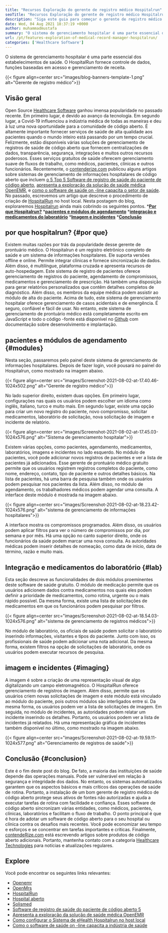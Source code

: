 ```yaml
---
title: "Recursos Exploração do gerente de registro médico Hospitalrun" 
seoTitle: "Recursos Exploração do gerente de registro médico Hospitalrun" 
description: "Siga este guia para começar o gerente de registro médico Hospitalrun. É de código aberto, multilíngue e automatiza muitos dos processos importantes." 
date: Wed, 04 Aug 2021 18:37:19 +0000
author: muhammadmustafa
summary: "O sistema de gerenciamento hospitalar é uma parte essencial dos estabelecimentos de saúde. O HospitalRun fornece controle de dados, funções baseadas em acesso e gerenciamento de receita." 
url: /pt/features-exploration-of-medical-record-manager-hospitalrun/
categories: ['Healthcare Software']
---
```


O sistema de gerenciamento hospitalar é uma parte essencial dos estabelecimentos de saúde. O HospitalRun fornece controle de dados, funções baseadas em acesso e gerenciamento de receita.

{{< figure align=center src="images/blog-banners-template-1.png" alt="Gerente de registro médico">}}


## Visão geral
Open Source [Healthcare Software][1] ganhou imensa popularidade no passado recente. Em primeiro lugar, é devido ao avanço da tecnologia. Em segundo lugar, a Covid-19 influenciou a indústria médica de todas as maneiras e deu à luz uma nova oportunidade para a comunidade de código aberto. É altamente importante fornecer serviços de saúde de alta qualidade aos pacientes quando o mundo inteiro está passando por um tempo crucial. Felizmente, estão disponíveis várias soluções de gerenciamento de registros de saúde de código aberto que fornecem centralizações de dados, transparência, segurança, integrações e muitos outros recursos poderosos. Esses serviços gratuitos de saúde oferecem gerenciamento suave de fluxos de trabalho, como médicos, pacientes, clínicas e outros funcionários. Recentemente, o [contenderize.com][2] publicou alguns artigos sobre sistemas de gerenciamento de informações hospitalares de código aberto que incluem [o 5 Top 5 Software de registro de saúde do paciente de código aberto][3], [apresenta a exploração da solução de saúde médica OpenEMR][4], e [como o software de saúde on -line capacita o setor de saúde][5].
No passado, escrevemos um artigo que descreve o procedimento de criação de [HospitalRun][6] no host local. Nesta postagem do blog, exploraremos [Hospitalrun][6] ainda mais cobrindo os seguintes pontos.
  ***[Por que Hospitalrun?][7]** 
  ***[pacientes e módulos de agendamento][8]** 
  ***[integração e medicamentos do laboratório][9]** 
  ***[Imagem e incidentes][10]** 
  ***[Conclusão][11]** 

## por que hospitalrun?   {#por que}
Existem muitas razões por trás da popularidade desse gerente de prontuário médico. O Hospitalrun é um registro eletrônico completo de saúde e um sistema de informações hospitalares. Ele suporta versões offline e online. Permite integrar clínicas e fornece sincronização de dados. Além disso, é multilíngue, plataforma cruzada e apresenta recursos de auto-hospedagem. Este sistema de registro de pacientes oferece gerenciamento de registros do paciente, agendamento de compromissos, medicamentos e gerenciamento de prescrição. Há também uma disposição para gerar relatórios personalizados que contêm detalhes completos de diagnóstico. Além disso, os membros da equipe médica podem assistir ao módulo de alta do paciente. Acima de tudo, este sistema de gerenciamento hospitalar oferece gerenciamento de casos acidentais e de emergência. É seguro, confiável e fácil de usar. No entanto, este sistema de gerenciamento de prontuário médico está completamente escrito em JavaScript e todo o código -fonte está disponível no [Github][12] com documentação sobre desenvolvimento e implantação.

## pacientes e módulos de agendamento   {#modules}
Nesta seção, passaremos pelo painel deste sistema de gerenciamento de informações hospitalares. Depois de fazer login, você pousará no painel do Hospitalrun, como mostrado na imagem abaixo.

{{< figure align=center src="images/Screenshot-2021-08-02-at-17.40.46-1024x502.png" alt="Gerente de registro médico">}}

No lado superior direito, existem duas opções. Em primeiro lugar, configurações nas quais os usuários podem escolher um idioma como inglês, italiano, turco e muito mais. Em segundo lugar, existe uma opção para criar um novo registro do paciente, novo compromisso, solicitar medicamentos, laboratório de solicitação, nova solicitação de imagem e incidente de relatório.

{{< figure align=center src="images/Screenshot-2021-08-02-at-17.45.03-1024x576.png" alt="Sistema de gerenciamento hospitalar">}}

Existem várias opções, como pacientes, agendamento, medicamentos, laboratórios, imagens e incidentes no lado esquerdo. No módulo de pacientes, você pode adicionar novos registros de pacientes e ver a lista de pacientes já adicionados. Esse gerente de prontuário médico gratuito permite que os usuários registrem registros completos do paciente, como nome, endereço, contato, tipo de paciente e outros detalhes básicos. Na lista de pacientes, há uma barra de pesquisa também onde os usuários podem pesquisar nos pacientes da lista. Além disso, no módulo de agendamento, os trabalhadores médicos podem agendar uma consulta. A interface deste módulo é mostrada na imagem abaixo.

{{< figure align=center src="images/Screenshot-2021-08-02-at-18.23.42-1024x576.png" alt="sistema de gerenciamento de informações hospitalares">}}

A interface mostra os compromissos programados. Além disso, os usuários podem aplicar filtros para ver o número de compromissos por dia, por semana e por mês. Há uma opção no canto superior direito, onde os funcionários da saúde podem marcar uma nova consulta. As autoridades médicas podem inserir detalhes de nomeação, como data de início, data de término, razão e muito mais.

## Integração e medicamentos do laboratório   {#lab}
Esta seção descreve as funcionalidades de dois módulos proeminentes deste software de saúde gratuito. O módulo de medicação permite que os usuários adicionem dados contra medicamentos nos quais eles podem definir a prioridade de medicamentos, como rotina, urgente ou o mais rápido possível. Da mesma forma, existe uma lista de solicitações de medicamentos em que os funcionários podem pesquisar por filtros.

{{< figure align=center src="images/Screenshot-2021-08-02-at-18.54.03-1024x576.png" alt="sistema de gerenciamento de registros médicos">}}

No módulo de laboratório, os oficiais de saúde podem solicitar o laboratório inserindo informações, visitantes e tipos do paciente. Junto com isso, os profissionais de saúde podem adicionar uma nota adicional. Da mesma forma, existem filtros na opção de solicitações de laboratório, onde os usuários podem executar recursos de pesquisa.

## imagem e incidentes   {#imaging}
A imagem é sobre a criação de uma representação visual de algo digitalizando um campo eletromagnético. O HospitalRun oferece gerenciamento de registros de imagem. Além disso, permite que os usuários criem novas solicitações de imagem e este módulo está vinculado ao módulo do paciente, pois outros módulos são interligados entre si. Da mesma forma, os usuários podem ver a lista de solicitações de imagem. Em seguida, no módulo de incidentes, as autoridades podem relatar um incidente inserindo os detalhes. Portanto, os usuários podem ver a lista de incidentes já relatados. Há uma representação gráfica de incidentes também disponível no último, como mostrado na imagem abaixo.

{{< figure align=center src="images/Screenshot-2021-08-02-at-19.59.11-1024x577.png" alt="Gerenciamento de registros de saúde">}}


## Conclusão   {#conclusion}
Este é o fim deste post do blog. De fato, a maioria das instituições de saúde depende das operações manuais. Pode ser vulnerável em relação à segurança e integridade dos dados. No entanto, os sistemas automatizados garantem que os aspectos básicos e mais críticos das operações de saúde de rotina. Portanto, a instalação de um bom gerente de registro médico de código aberto protege seus ativos de fontes não autorizadas e ajuda a executar tarefas de rotina com facilidade e confiança. Esses software de código aberto sincronizam várias entidades, como médicos, pacientes, clínicas, laboratórios e facilitam o fluxo de trabalho. O ponto principal é que é hora de adotar um software de código aberto para o seu hospital ou clínica contra os desafios mais recentes. Você pode economizar seu tempo e esforços e se concentrar em tarefas importantes e críticas.
Finalmente, [contendeRize.com][2] está escrevendo artigos sobre produtos de código aberto adicionais. Portanto, mantenha contato com a categoria [Healthcare Technologies][1] para notícias e atualizações regulares.

## Explore
Você pode encontrar os seguintes links relevantes:
  * [Openemr][13]
  * [OpenMrs][14]
  * [HospitalRun][15]
  * [Hospital aberto][16]
  * [Solismed][17]
  * [Software de registro de saúde do paciente de código aberto 5][3]
  * [Apresenta a exploração da solução de saúde médica OpenEMR][4]
  * [Como configurar o Sistema de eHealth Hospitalrun no host local][18]
  * [Como o software de saúde on -line capacita a indústria de saúde][5]

  
[1]: https://products.containerize.com/healthcare-technologies/
[2]: https://www.containerize.com/
[3]: https://blog.containerize.com/2021/03/05/top-5-open-source-patient-record-management-software/
[4]: https://blog.containerize.com/healthcare-software/open-source-medical-software-openemr-features/
[5]: https://blog.containerize.com/2021/02/12/how-online-healthcare-software-empowers-healthcare-industry/
[6]: https://products.containerize.com/healthcare-technologies/hospitalrun/
[7]: #why
[8]: #modules
[9]: #lab
[10]: #imaging
[11]: #Conclusion
[12]: https://github.com/HospitalRun/hospitalrun
[13]: https://products.containerize.com/health-care-technologies/openemr
[14]: https://products.containerize.com/health-care-technologies/openmrs
[15]: https://products.containerize.com/healthcare-technologies/hospitalrun
[16]: https://products.containerize.com/healthcare-technologies/open-hospital
[17]: https://products.containerize.com/healthcare-technologies/solismed
[18]: https://blog.containerize.com/healthcare-software/how-to-install-hospitalrun-hospital-management-system/

